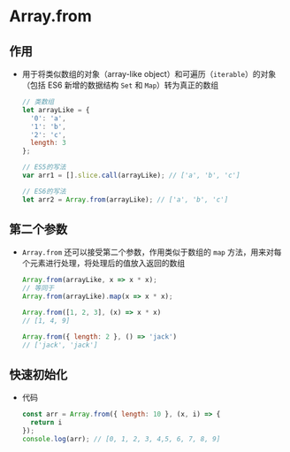 # Array.from

## 作用

  - 用于将类似数组的对象（array-like object）和可遍历（`iterable`）的对象（包括 ES6 新增的数据结构 `Set` 和 `Map`）转为真正的数组

    ```js
    // 类数组
    let arrayLike = {
      '0': 'a',
      '1': 'b',
      '2': 'c',
      length: 3
    };

    // ES5的写法
    var arr1 = [].slice.call(arrayLike); // ['a', 'b', 'c']

    // ES6的写法
    let arr2 = Array.from(arrayLike); // ['a', 'b', 'c']
    ```

## 第二个参数

  - `Array.from` 还可以接受第二个参数，作用类似于数组的 `map` 方法，用来对每个元素进行处理，将处理后的值放入返回的数组

    ```js
    Array.from(arrayLike, x => x * x);
    // 等同于
    Array.from(arrayLike).map(x => x * x);

    Array.from([1, 2, 3], (x) => x * x)
    // [1, 4, 9]
    ```

    ```js
    Array.from({ length: 2 }, () => 'jack')
    // ['jack', 'jack']
    ```

## 快速初始化

  - 代码

    ```js
    const arr = Array.from({ length: 10 }, (x, i) => {
      return i
    });
    console.log(arr); // [0, 1, 2, 3, 4,5, 6, 7, 8, 9]
    ```
